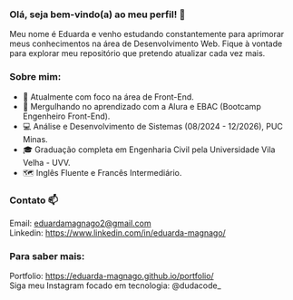 ### Olá, seja bem-vindo(a) ao meu perfil! 👋
Meu nome é Eduarda e venho estudando constantemente para aprimorar meus conhecimentos na área de Desenvolvimento Web. 
Fique à vontade para explorar meu repositório que pretendo atualizar cada vez mais.

### Sobre mim:
- 🔭 Atualmente com foco na área de Front-End.
- 🤿 Mergulhando no aprendizado com a Alura e EBAC (Bootcamp Engenheiro Front-End).
- 💻 Análise e Desenvolvimento de Sistemas (08/2024 - 12/2026), PUC Minas.
- 🎓 Graduação completa em Engenharia Civil pela Universidade Vila Velha - UVV.
- 🗺️ Inglês Fluente e Francês Intermediário. 

### Contato 📫
Email: eduardamagnago2@gmail.com<br>
Linkedin: https://www.linkedin.com/in/eduarda-magnago/<br>

### Para saber mais:
Portfolio: https://eduarda-magnago.github.io/portfolio/<br>
Siga meu Instagram focado em tecnologia: @dudacode_
